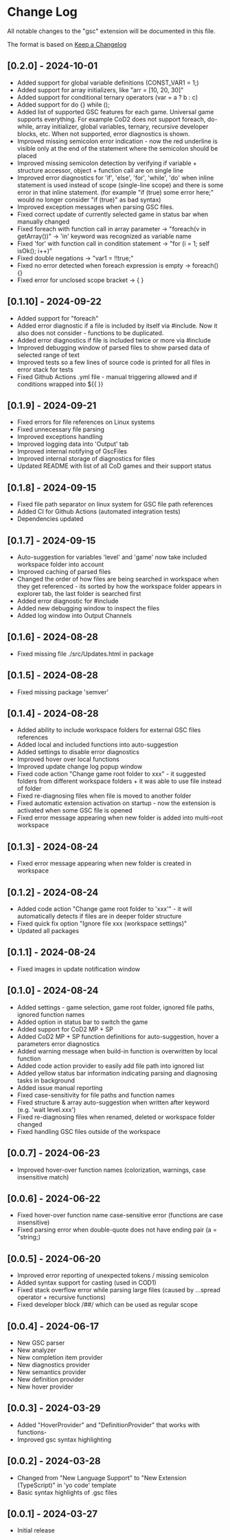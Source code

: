 # Change Log

All notable changes to the "gsc" extension will be documented in this file.

The format is based on [Keep a Changelog](https://keepachangelog.com/en/1.1.0/)

## [0.2.0] - 2024-10-01
- Added support for global variable definitions (CONST_VAR1 = 1;)
- Added support for array initializers, like "arr = [10, 20, 30]"
- Added support for conditional ternary operators (var = a ? b : c)
- Added support for do {} while ();
- Added list of supported GSC features for each game. Universal game supports everything. For example CoD2 does not support foreach, do-while, array initializer, global variables, ternary, recursive developer blocks, etc. When not supported, error diagnostics is shown.
- Improved missing semicolon error indication - now the red underline is visible only at the end of the statement where the semicolon should be placed
- Improved missing semicolon detection by verifying if variable + structure accessor, object + function call are on single line
- Improved error diagnostics for 'if', 'else', 'for', 'while', 'do' when inline statement is used instead of scope (single-line scope) and there is some error in that inline statement. (for example "if (true) some error here;" would no longer consider "if (true)" as bad syntax)
- Improved exception messages when parsing GSC files.
- Fixed correct update of currently selected game in status bar when manually changed
- Fixed foreach with function call in array parameter -> "foreach(v in getArray())" -> 'in' keyword was recognized as variable name
- Fixed 'for' with function call in condition statement -> "for (i = 1; self isOk(); i++)"
- Fixed double negations -> "var1 = !!true;"
- Fixed no error detected when foreach expression is empty -> foreach() {}
- Fixed error for unclosed scope bracket -> { }


## [0.1.10] - 2024-09-22

- Added support for "foreach"
- Added error diagnostic if a file is included by itself via #include. Now it also does not consider - functions to be duplicated.
- Added error diagnostics if file is included twice or more via #include
- Improved debugging window of parsed files to show parsed data of selected range of text
- Improved tests so a few lines of source code is printed for all files in error stack for tests
- Fixed Github Actions .yml file - manual triggering allowed and if conditions wrapped into ${{ }}


## [0.1.9] - 2024-09-21

- Fixed errors for file references on Linux systems
- Fixed unnecessary file parsing
- Improved exceptions handling
- Improved logging data into 'Output' tab
- Improved internal notifying of GscFiles
- Improved internal storage of diagnostics for files
- Updated README with list of all CoD games and their support status


## [0.1.8] - 2024-09-15

- Fixed file path separator on linux system for GSC file path references
- Added CI for Github Actions (automated integration tests)
- Dependencies updated


## [0.1.7] - 2024-09-15

- Auto-suggestion for variables 'level' and 'game' now take included workspace folder into account
- Improved caching of parsed files
- Changed the order of how files are being searched in workspace when they get referenced - its sorted by how the workspace folder appears in explorer tab, the last folder is searched first
- Added error diagnostic for #include
- Added new debugging window to inspect the files
- Added log window into Output Channels


## [0.1.6] - 2024-08-28

- Fixed missing file ./src/Updates.html in package


## [0.1.5] - 2024-08-28

- Fixed missing package 'semver'


## [0.1.4] - 2024-08-28

- Added ability to include workspace folders for external GSC files references
- Added local and included functions into auto-suggestion
- Added settings to disable error diagnostics
- Improved hover over local functions
- Improved update change log popup window
- Fixed code action "Change game root folder to xxx" - it suggested folders from different workspace folders + it was able to use file instead of folder
- Fixed re-diagnosing files when file is moved to another folder
- Fixed automatic extension activation on startup - now the extension is activated when some GSC file is opened
- Fixed error message appearing when new folder is added into multi-root workspace


## [0.1.3] - 2024-08-24

- Fixed error message appearing when new folder is created in workspace


## [0.1.2] - 2024-08-24

- Added code action "Change game root folder to 'xxx'" - it will automatically detects if files are in deeper folder structure
- Fixed quick fix option "Ignore file xxx (workspace settings)"
- Updated all packages


## [0.1.1] - 2024-08-24

- Fixed images in update notification window


## [0.1.0] - 2024-08-24

- Added settings - game selection, game root folder, ignored file paths, ignored function names
- Added option in status bar to switch the game
- Added support for CoD2 MP + SP
- Added CoD2 MP + SP function definitions for auto-suggestion, hover a parameters error diagnostics
- Added warning message when build-in function is overwritten by local function
- Added code action provider to easily add file path into ignored list
- Added yellow status bar information indicating parsing and diagnosing tasks in background
- Added issue manual reporting
- Fixed case-sensitivity for file paths and function names
- Fixed structure & array auto-suggestion when written after keyword (e.g. 'wait level.xxx')
- Fixed re-diagnosing files when renamed, deleted or workspace folder changed
- Fixed handling GSC files outside of the workspace


## [0.0.7] - 2024-06-23

- Improved hover-over function names (colorization, warnings, case insensitive match)


## [0.0.6] - 2024-06-22

- Fixed hover-over function name case-sensitive error (functions are case insensitive)
- Fixed parsing error when double-quote does not have ending pair (a = "string;)


## [0.0.5] - 2024-06-20

- Improved error reporting of unexpected tokens / missing semicolon
- Added syntax support for casting (used in COD1)
- Fixed stack overflow error while parsing large files (caused by ...spread operator + recursive functions)
- Fixed developer block /##/ which can be used as regular scope


## [0.0.4] - 2024-06-17

- New GSC parser
- New analyzer
- New completion item provider
- New diagnostics provider
- New semantics provider
- New definition provider
- New hover provider


## [0.0.3] - 2024-03-29

- Added "HoverProvider" and "DefinitionProvider" that works with functions-
- Improved gsc syntax highlighting


## [0.0.2] - 2024-03-28

- Changed from "New Language Support" to "New Extension (TypeScript)" in 'yo code' template
- Basic syntax highlights of .gsc files


## [0.0.1] - 2024-03-27

- Initial release

